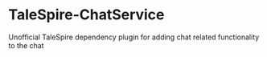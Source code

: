 # TaleSpire-ChatService
Unofficial TaleSpire dependency plugin for adding chat related functionality to the chat

